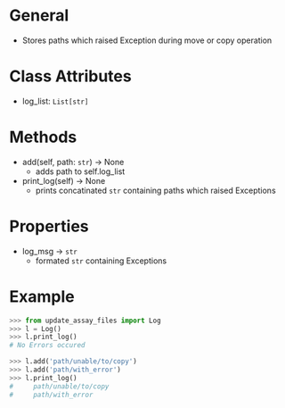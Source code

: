 # General
- Stores paths which raised Exception during move or copy operation

# Class Attributes
- log_list: `List[str]`


# Methods
- add(self, path: `str`) -> None
  - adds path to self.log_list
- print_log(self) -> None
  - prints concatinated `str` containing paths which raised Exceptions


# Properties
- log_msg -> `str`
  - formated `str` containing Exceptions



# Example
```py
>>> from update_assay_files import Log
>>> l = Log()
>>> l.print_log()
# No Errors occured

>>> l.add('path/unable/to/copy')
>>> l.add('path/with_error')
>>> l.print_log()
#     path/unable/to/copy
#     path/with_error
```